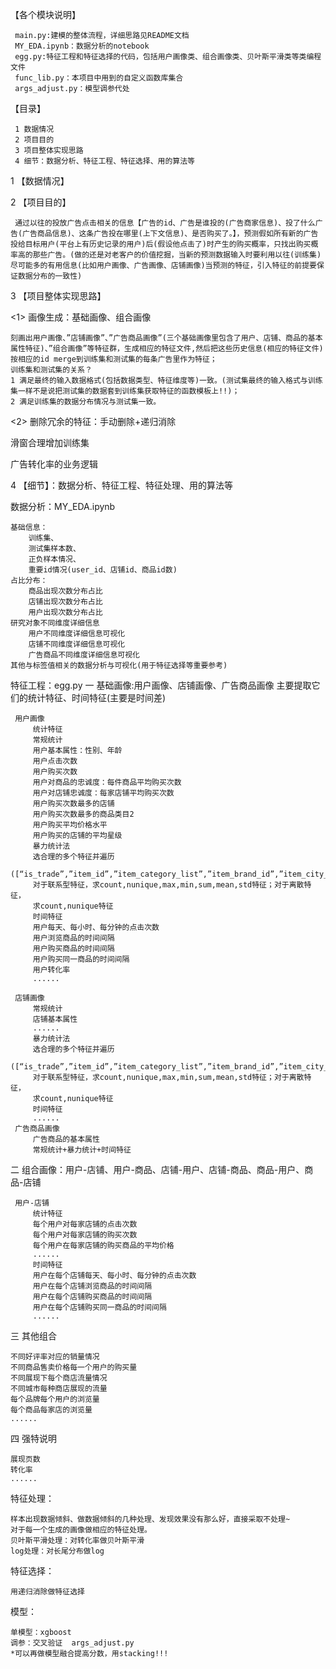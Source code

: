 【各个模块说明】

     main.py:建模的整体流程，详细思路见README文档
     MY_EDA.ipynb：数据分析的notebook
     egg.py:特征工程和特征选择的代码，包括用户画像类、组合画像类、贝叶斯平滑类等类编程文件
     func_lib.py：本项目中用到的自定义函数库集合
     args_adjust.py：模型调参代处


【目录】

     1 数据情况 
     2 项目目的 
     3 项目整体实现思路 
     4 细节：数据分析、特征工程、特征选择、用的算法等

1 【数据情况】

2 【项目目的】 

     通过以往的投放广告点击相关的信息【广告的id、广告是谁投的(广告商家信息)、投了什么广告(广告商品信息)、这条广告投在哪里(上下文信息)、是否购买了。】，预测假如所有新的广告投给目标用户(平台上有历史记录的用户)后(假设他点击了)时产生的购买概率，只找出购买概率高的那些广告。(做的还是对老客户的价值挖掘，当新的预测数据输入时要利用以往(训练集)尽可能多的有用信息(比如用户画像、广告画像、店铺画像)当预测的特征，引入特征的前提要保证数据分布的一致性)

3 【项目整体实现思路】

<1> 画像生成：基础画像、组合画像

    刻画出用户画像、”店铺画像”、”广告商品画像”(三个基础画像里包含了用户、店铺、商品的基本属性特征)、”组合画像”等特征群，生成相应的特征文件,然后把这些历史信息(相应的特征文件)按相应的id merge到训练集和测试集的每条广告里作为特征；
    训练集和测试集的关系？
    1 满足最终的输入数据格式(包括数据类型、特征维度等)一致。(测试集最终的输入格式与训练集一样不是说把测试集的数据套到训练集获取特征的函数模板上!!)；
    2 满足训练集的数据分布情况与测试集一致。

<2> 删除冗余的特征：手动删除+递归消除

滑窗合理增加训练集

广告转化率的业务逻辑


4 【细节】：数据分析、特征工程、特征处理、用的算法等

数据分析：MY_EDA.ipynb

    基础信息：
        训练集、
        测试集样本数、
        正负样本情况、
        重要id情况(user_id、店铺id、商品id数)
    占比分布：
        商品出现次数分布占比
        店铺出现次数分布占比
        用户出现次数分布占比
    研究对象不同维度详细信息
        用户不同维度详细信息可视化
        店铺不同维度详细信息可视化
        广告商品不同维度详细信息可视化
    其他与标签值相关的数据分析与可视化(用于特征选择等重要参考)

特征工程：egg.py
一 基础画像:用户画像、店铺画像、广告商品画像
主要提取它们的统计特征、时间特征(主要是时间差)

     用户画像
         统计特征
         常规统计
         用户基本属性：性别、年龄
         用户点击次数
         用户购买次数
         用户对商品的忠诚度：每件商品平均购买次数
         用户对店铺忠诚度：每家店铺平均购买次数
         用户购买次数最多的店铺
         用户购买次数最多的商品类目2
         用户购买平均价格水平
         用户购买的店铺的平均星级
         暴力统计法
         选合理的多个特征并遍历
      ([“is_trade”,”item_id”,”item_category_list”,”item_brand_id”,”item_city_id”,”item_price_level”,”item_sales_level”,”item_collected_level”,”item_pv_level”,“shop_ip”,”shop_review_num_level”,”shop_review_positive”,”shop_star_level”,”shop_score_service”,”shop_score_delivery”,”shop_score_description”])
         对于联系型特征，求count,nunique,max,min,sum,mean,std特征；对于离散特征，
         求count,nunique特征
         时间特征
         用户每天、每小时、每分钟的点击次数
         用户浏览商品的时间间隔
         用户购买商品的时间间隔
         用户购买同一商品的时间间隔
         用户转化率
         ......

     店铺画像
         常规统计
         店铺基本属性
         ......
         暴力统计法
         选合理的多个特征并遍历
         ([“is_trade”,”item_id”,”item_category_list”,”item_brand_id”,”item_city_id”,”item_price_level”,”item_sales_level”,”item_collected_level”,”item_pv_level”,”user_id”,”user_gender_id”,”user_age_level”,”user_occupation_id”,”user_star_id”])
         对于联系型特征，求count,nunique,max,min,sum,mean,std特征；对于离散特征，
         求count,nunique特征
         时间特征
         ......
     广告商品画像
         广告商品的基本属性
         常规统计+暴力统计+时间特征

二 组合画像：用户-店铺、用户-商品、店铺-用户、店铺-商品、商品-用户、商品-店铺

     用户-店铺
         统计特征
         每个用户对每家店铺的点击次数
         每个用户对每家店铺的购买次数
         每个用户在每家店铺的购买商品的平均价格
         ......
         时间特征
         用户在每个店铺每天、每小时、每分钟的点击次数
         用户在每个店铺浏览商品的时间间隔
         用户在每个店铺购买商品的时间间隔
         用户在每个店铺购买同一商品的时间间隔
         ......

三 其他组合

    不同好评率对应的销量情况
    不同商品售卖价格每一个用户的购买量
    不同展现下每个商店流量情况
    不同城市每种商店展现的流量
    每个品牌每个用户的浏览量
    每个商品每家店的浏览量
    ......

四 强特说明

    展现页数
    转化率
    ......

特征处理：

    样本出现数据倾斜、做数据倾斜的几种处理、发现效果没有那么好，直接采取不处理~
    对于每一个生成的画像做相应的特征处理。
    贝叶斯平滑处理：对转化率做贝叶斯平滑
    log处理：对长尾分布做log

特征选择：

    用递归消除做特征选择

模型：   

    单模型：xgboost
    调参：交叉验证  args_adjust.py
    *可以再做模型融合提高分数，用stacking!!!
